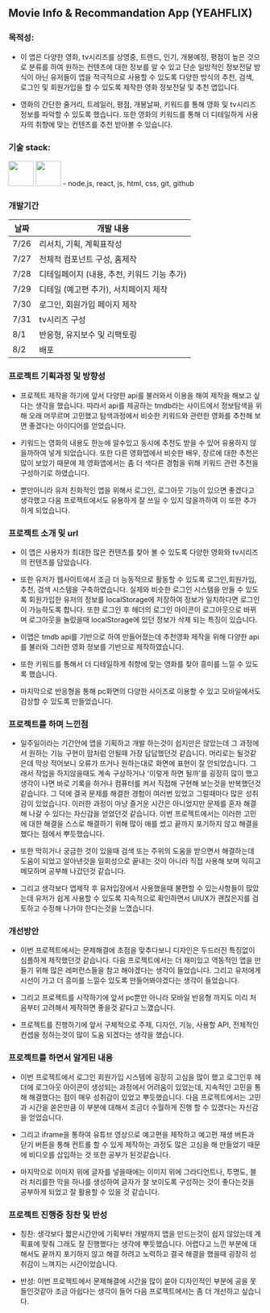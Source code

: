 ## Movie Info & Recommandation App (YEAHFLIX)

### 목적성:

- 이 앱은 다양한 영화, tv시리즈를 상영중, 트렌드, 인기, 개봉예정, 평점이 높은 것으로 분류를 하여 원하는 컨텐츠에 대한 정보를 알 수 있고 단순 일방적인 정보전달 방식이 아닌 유저들이 앱을 적극적으로 사용할 수 있도록 다양한 방식의 추천, 검색, 로그인 및 회원가입을 할 수 있도록 제작한 영화 정보전달 및 추천 앱입니다.

- 영화의 간단한 줄거리, 트레일러, 평점, 개봉날짜, 키워드를 통해 영화 및 tv시리즈 정보를 파악할 수 있도록 했습니다. 또한 영화의 키워드를 통해 더 디테일하게 사용자의 취향에 맞는 컨텐츠를 추천 받아볼 수 있습니다.

### 기술 stack:

<img src="https://e7.pngegg.com/pngimages/87/538/png-clipart-javascript-scalable-graphics-logo-encapsulated-postscript-javascript-icon-text-logo-thumbnail.png" width="50px" />
<img src="https://encrypted-tbn0.gstatic.com/images?q=tbn:ANd9GcSg1MndL-Xp1JcnqaB0YOqTp6zDjrwYyGKsPA&s" width="50px"  />
- node.js, react, js, html, css, git, github

### 개발기간

| 날짜 | 개발 내용                                   |
| ---- | ------------------------------------------- |
| 7/26 | 리서치, 기획, 계획표작성                    |
| 7/27 | 전체적 컴포넌트 구성, 홈제작                |
| 7/28 | 디테일페이지 (내용, 추천, 키워드 기능 추가) |
| 7/29 | 디테일 (예고편 추가), 서치페이지 제작       |
| 7/30 | 로그인, 회원가입 페이지 제작                |
| 7/31 | tv시리즈 구성                               |
| 8/1  | 반응형, 유지보수 및 리팩토링                |
| 8/2  | 배포                                        |

### 프로젝트 기획과정 및 방향성

- 프로젝트 제작을 하기에 앞서 다양한 api를 불러와서 이용을 해여 제작을 해보고 싶다는 생각을 했습니다. 따라서 api를 제공하는 tmdb라는 사이트에서 정보탐색을 위해 오래 머무르며 고민했고 탐색과정에서 비슷한 키워드와 관련한 영화를 추천해 보면 좋겠다는 아이디어를 얻었습니다.

- 키워드는 영화의 내용도 한눈에 알수있고 동시에 추천도 받을 수 있어 유용하지 않을까하여 넣게 되었습니다. 또한 다른 영화앱에서 비슷한 배우, 장르에 대한 추천은 많이 보았기 때문에 제 영화앱에서는 좀 더 색다른 경험을 위해 키워드 관련 추천을 구성하기로 하였습니다.

- 뿐만아니라 유저 친화적인 앱을 위해서 로그인, 로그아웃 기능이 있으면 좋겠다고 생각했고 다음 프로젝트에서도 유용하게 잘 쓰일 수 있지 않을까하여 이 또한 추가하게 되었습니다.

### 프로젝트 소개 및 url

- 이 앱은 사용자가 최대한 많은 컨텐츠를 찾아 볼 수 있도록 다양한 영화와 tv시리즈의 컨텐츠를 담았습니다.

- 또한 유저가 웹사이트에서 조금 더 능동적으로 활동할 수 있도록 로그인,회원가입, 추천, 검색 시스템을 구축하였습니다. 실제와 비슷한 로그인 시스템을 만들 수 있도록 회원가입한 유저의 정보를 localStorage에 저장하여 정보가 일치하다면 로그인이 가능하도록 합니다. 또한 로그인 후 헤더의 로그인 아이콘이 로그아웃으로 바뀌며 로그아웃을 눌렀을때 localStorage에 있던 정보가 삭제 되는 특징이 있습니다.

- 이앱은 tmdb api를 기반으로 하여 만들어졌는데 추천영화 제작을 위해 다양한 api를 불러와 그러한 영화 정보를 기반으로
  제작하였습니다.

- 또한 키워드를 통해서 더 디테일하게 취향에 맞는 영화를 찾아 흥미를 느낄 수 있도록 했습니다.

- 마지막으로 반응형을 통해 pc화면의 다양한 사이즈로 이용할 수 있고 모바일에서도 감상할 수 있도록 만들었습니다.

### 프로젝트를 하며 느낀점

- 일주일이라는 기간안에 앱을 기획하고 개발 하는것이 쉽지만은 않았는데 그 과정에서 원하는 기능 구현이 맘처럼 안될때 가장 답답했던것 같습니다. 머리로는 될것같은데 막상 적어보니 오류가 뜨거나 원하는대로 화면에 표현이 잘 안되었습니다. 그래서 작업을 하지않을때도 계속 구상하거나 '이렇게 하면 될까'를 굉장히 많이 했고 생각이 나면 바로 기록을 하거나 컴퓨터를 켜서 직접해 구현해 보는것을 반복했던것 같습니다. 그 덕에 결국 문제를 해결한 경험이 여러번 있었고 그럴때마다 많은 성취감이 있었습니다. 이러한 과정이 마냥 즐거운 시간은 아니었지만 문제를 혼자 해결해 나갈 수 있다는 자신감을 얻었던것 같습니다.
  이번 프로젝트에서는 이러한 고민에 대한 해결을 스스로 해결하기 위해 많이 애를 썼고 끝까지 포기하지 않고 해결을 했다는 점에서 뿌듯했습니다.

- 또한 막히거나 궁금한 것이 있을때 검색 또는 주위의 도움을 받으면서 해결하는데 도움이 되었고 알아낸것을 일회성으로 끝내는 것이 아니라 직접 사용해 보며 익히고 메모하며 공부해 나갔던것 같습니다.

- 그리고 생각보다 앱제작 후 유저입장에서 사용했을때 불편할 수 있는사항들이 많았는데 유저가 쉽게 사용할 수 있도록 지속적으로 확인하면서 UIUX가 괜찮은지를 검토하고 수정해 나가야 한다는것을 느꼈습니다.

### 개선방안

- 이번 프로젝트에서는 문제해결에 초점을 맞추다보니 디자인은 두드러진 특징없이 심플하게 제작했던것 같습니다. 다음 프로젝트에서는 더 재미있고 역동적인 앱을 만들기 위해 많은 레퍼런스들을 참고 해야겠다는 생각이 들었습니다. 그리고 유저에게 시선이 가고 더 흥미를 느낄수 있도록 만들어봐야겠다는 생각이 들었습니다.

- 그리고 프로젝트를 시작하기에 앞서 pc뿐만 아니라 모바일 반응형 까지도 미리 처음부터 고려해서 제작하면 좋을것 같다고 느꼈습니다.

- 프로젝트를 진행하기에 앞서 구체적으로 주제, 디자인, 기능, 사용할 API, 전체적인 컨셉을 정하는것이 많이 도움 되겠다는 생각을 했습니다.

### 프로젝트를 하면서 알게된 내용

- 이번 프로젝트에서 로그인 회원가입 시스템에 굉장히 고심을 많이 했고 로그인후 헤더에 로그아웃 아이콘이 생성되는 과정에서 어려움이 있었는데, 지속적인 고민을 통해 해결했다는 점이 매우 성취감이 있었고 뿌듯했습니다. 다음 프로젝트에서는 고민과 시간을 쏟은만큼 이 부분에 대해서 조금더 수월하게 진행 할 수 있겠다는 자신감을 얻었습니다.

- 그리고 iframe을 통하여 유튜브 영상으로 예고편을 제작하고 예고편 재생 버튼과 닫기 버튼을 통해 컨트롤 할 수 있게 제작하는 과정도 많은 고심을 해 만들었기 때문에 비디오를 삽입하는 것 또한 공부가 된것같습니다.

- 마지막으로 이미지 위에 글자를 넣을때에는 이미지 위에 그라디언트나, 투명도, 블러 처리를한 막을 하나를 생성하여 글자가 잘 보이도록 구성하는 것이 좋다는것을 공부하게 되었고 잘 활용할 수 있을 것 같습니다.

### 프로젝트 진행중 칭찬 및 반성

- 칭찬: 생각보다 짧은시간안에 기획부터 개발까지 앱을 만드는것이 쉽지 않았는데 계획표에 맞춰 그래도 잘 진행했다는 생각에 뿌듯했습니다. 어렵다고 느낀 부분에 대해서도 끝까지 포기하지 않고 해결 하려고 노력하고 결국 해결을 했을때 굉장히 성취감이 느껴지는 시간이었습니다.

- 반성: 이번 프로젝트에서 문제해결에 시간을 많이 쏟아 디자인적인 부분에 공을 못들인것같아 조금 아쉽다는 생각이 들어 다음 프로젝트에서는 좀 더 개선하고 싶습니다.
